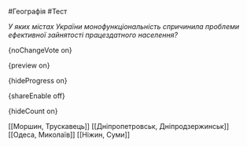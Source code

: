#Географія #Тест

*У яких містах України монофункціональність спричинила проблеми ефективної зайнятості працездатного населення?*

{noChangeVote on}

{preview on}

{hideProgress on}

{shareEnable off}

{hideCount on}

[[Моршин, Трускавець]]
[[Дніпропетровськ, Дніпродзержинськ]]
[[Одеса, Миколаїв]]
[[Ніжин, Суми]]
